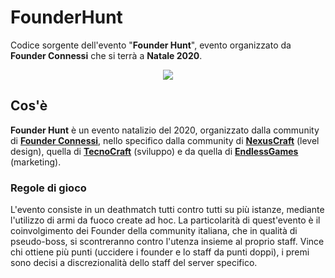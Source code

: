 # FounderHunt
Codice sorgente dell'evento "**Founder Hunt**", evento organizzato da **Founder Connessi** che si terrà a **Natale 2020**.

<p align="center"><img src="https://i.imgur.com/AWIlxmq.png" /></p>

## Cos'è
**Founder Hunt** è un evento natalizio del 2020, organizzato dalla community di [**Founder Connessi**](https://www.youtube.com/user/epicprot), nello specifico dalla community di [**NexusCraft**](http://www.nexuscraft.it/) (level design), quella di [**TecnoCraft**](https://www.tecnocraft.net/) (sviluppo) e da quella di [**EndlessGames**](https://www.endlessgames.it/) (marketing).

### Regole di gioco
L'evento consiste in un deathmatch tutti contro tutti su più istanze, mediante l'utilizzo di armi da fuoco create ad hoc. La particolarità di quest'evento è il coinvolgimento dei Founder della community italiana, che in qualità di pseudo-boss, si scontreranno contro l'utenza insieme al proprio staff. Vince chi ottiene più punti (uccidere i founder e lo staff da punti doppi), i premi sono decisi a discrezionalità dello staff del server specifico.
